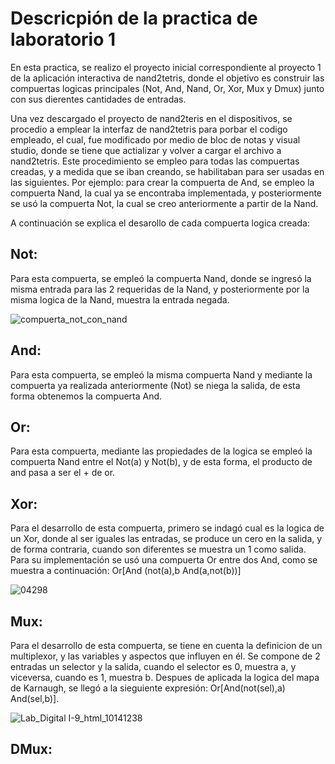 # Descricpión de la practica de laboratorio 1

En esta practica, se realizo el proyecto inicial correspondiente al proyecto 1 de la aplicación interactiva de nand2tetris,
donde el objetivo es construir las compuertas logicas principales (Not, And, Nand, Or, Xor, Mux y Dmux) junto con sus dierentes 
cantidades de entradas.

Una vez descargado el proyecto de nand2teris en el dispositivos, se procedio a emplear la interfaz de nand2tetris para porbar el codigo empleado, el cual, fue modificado por medio de bloc de notas y visual studio, donde se tiene que actializar y volver a cargar el archivo a nand2tetris. Este procedimiento se empleo para todas las compuertas creadas, y a medida que se iban creando, se habilitaban para ser usadas en las siguientes. Por ejemplo: para crear la compuerta de And, se empleo la compuerta Nand, la cual ya se encontraba implementada, y posteriormente se usó la compuerta Not, la cual se creo anteriormente a partir de la Nand.

A continuación se explica el desarollo de cada compuerta logica creada:

## Not:

Para esta compuerta, se empleó la compuerta Nand, donde se ingresó la misma entrada para las 2 requeridas de la Nand, y posteriormente por la misma logica de la Nand, muestra la entrada negada.

![compuerta_not_con_nand](https://github.com/JuanSepu18/Grupo-Aval/assets/129451318/e8708a50-8426-49af-aa3f-2b2cf4614172)


## And:

Para esta compuerta, se empleó la misma compuerta Nand y mediante la compuerta ya realizada anteriormente (Not) se niega la salida, de esta forma obtenemos la compuerta And.

## Or:

Para esta compuerta, mediante las propiedades de la logica se empleó la compuerta Nand entre el Not(a) y Not(b), y de esta forma, el producto de and pasa a ser el + de or.

## Xor:

Para el desarrollo de esta compuerta, primero se indagó cual es la logica de un Xor, donde al ser iguales las entradas, se produce un cero en la salida, y de forma contraria, cuando son diferentes se muestra un 1 como salida. Para su implementación se usó una compuerta Or entre dos And, como se muestra a continuación: Or[And (not(a),b   And(a,not(b))]

![04298](https://github.com/JuanSepu18/Grupo-Aval/assets/129451318/070718b4-44f7-423f-8d3a-3a460875f9df)


## Mux:

Para el desarrollo de esta compuerta, se tiene en cuenta la definicion de un multiplexor, y las variables y aspectos que influyen en él. Se compone de 2 entradas un selector y la salida, cuando el selector es 0, muestra a, y viceversa, cuando es 1, muestra b. Despues de aplicada la logica del mapa de Karnaugh, se llegó a la sieguiente expresión: Or[And(not(sel),a)   And(sel,b)].

![Lab_Digital I-9_html_10141238](https://github.com/JuanSepu18/Grupo-Aval/assets/129451318/a6a86fce-5ab9-4d3f-92d8-cb44fb9471cc)

## DMux:
